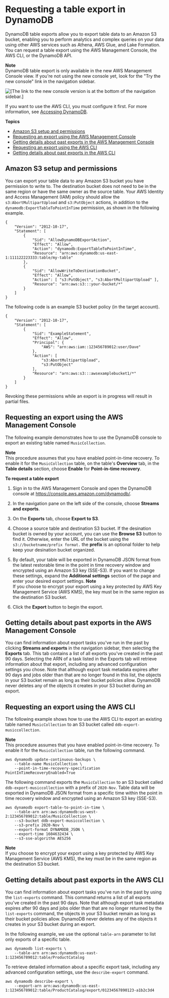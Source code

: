 # Requesting a table export in DynamoDB<a name="DataExport.Requesting"></a>

DynamoDB table exports allow you to export table data to an Amazon S3 bucket, enabling you to perform analytics and complex queries on your data using other AWS services such as Athena, AWS Glue, and Lake Formation\. You can request a table export using the AWS Management Console, the AWS CLI, or the DynamoDB API\.

**Note**  
DynamoDB table export is only available in the new AWS Management Console view\. If you're not using the new console yet, look for the "Try the new console" link in the navigation sidebar\.  

![\[The link to the new console version is at the bottom of the navigation sidebar.\]](http://docs.aws.amazon.com/amazondynamodb/latest/developerguide/images/new-console-link.png)

If you want to use the AWS CLI, you must configure it first\. For more information, see [Accessing DynamoDB](AccessingDynamoDB.md)\.

**Topics**
+ [Amazon S3 setup and permissions](#DataExport.Requesting.Permissions)
+ [Requesting an export using the AWS Management Console](#DataExport.Requesting.Console)
+ [Getting details about past exports in the AWS Management Console](#DataExport.Requesting.Console.Details)
+ [Requesting an export using the AWS CLI](#DataExport.Requesting.CLI)
+ [Getting details about past exports in the AWS CLI](#DataExport.Requesting.CLI.Details)

## Amazon S3 setup and permissions<a name="DataExport.Requesting.Permissions"></a>

You can export your table data to any Amazon S3 bucket you have permission to write to\. The destination bucket does not need to be in the same region or have the same owner as the source table\. Your AWS Identity and Access Management \(IAM\) policy should allow the `s3:AbortMultipartUpload` and `s3:PutObject` actions, in addition to the `dynamodb:ExportTableToPointInTime` permission, as shown in the following example\.

```
{
    "Version": "2012-10-17",
    "Statement": [
        {
            "Sid": "AllowDynamoDBExportAction",
            "Effect": "Allow",
            "Action": "dynamodb:ExportTableToPointInTime",
            "Resource": "arn:aws:dynamodb:us-east-1:111122223333:table/my-table"
        },
        {
            "Sid": "AllowWriteToDestinationBucket",
            "Effect": "Allow",
            "Action": [ "s3:PutObject", "s3:AbortMultipartUpload" ],
            "Resource": "arn:aws:s3:::your-bucket/*"
        }
    ]
}
```

The following code is an example S3 bucket policy \(in the target account\)\.

```
{
    "Version": "2012-10-17",
    "Statement": [
        {
            "Sid": "ExampleStatement",
            "Effect": "Allow",
            "Principal": {
                "AWS": "arn:aws:iam::123456789012:user/Dave"
            },
            "Action": [
                "s3:AbortMultipartUpload",
                "s3:PutObject"
            ],
            "Resource": "arn:aws:s3:::awsexamplebucket1/*"
        }
    ]
}
```

Revoking these permissions while an export is in progress will result in partial files\.

## Requesting an export using the AWS Management Console<a name="DataExport.Requesting.Console"></a>

The following example demonstrates how to use the DynamoDB console to export an existing table named `MusicCollection`\.

**Note**  
This procedure assumes that you have enabled point\-in\-time recovery\. To enable it for the `MusicCollection` table, on the table's **Overview** tab, in the **Table details** section, choose **Enable** for **Point\-in\-time recovery**\.

**To request a table export**

1. Sign in to the AWS Management Console and open the DynamoDB console at [https://console\.aws\.amazon\.com/dynamodb/](https://console.aws.amazon.com/dynamodb/)\.

1. In the navigation pane on the left side of the console, choose **Streams and exports**\.

1. On the **Exports** tab, choose **Export to S3**\.

1. Choose a source table and destination S3 bucket\. If the desination bucket is owned by your account, you can use the **Browse S3** button to find it\. Otherwise, enter the URL of the bucket using the `s3://bucketname/prefix format.` the **prefix** is an optional folder to help keep your desination bucket organized\.

1. By default, your table will be exported in DynamoDB JSON format from the latest restorable time in the point in time recovery window and encrypted using an Amazon S3 key \(SSE\-S3\)\. If you want to change these settings, expand the **Additional settings** section of the page and enter your desired export settings\.
**Note**  
If you choose to encrypt your export using a key protected by AWS Key Management Service \(AWS KMS\), the key must be in the same region as the destination S3 bucket\.

1. Click the **Export** button to begin the export\.

## Getting details about past exports in the AWS Management Console<a name="DataExport.Requesting.Console.Details"></a>

You can find information about export tasks you've run in the past by clicking **Streams and exports** in the navigation sidebar, then selecting the **Exports** tab\. This tab contains a list of all exports you've created in the past 90 days\. Selecting the ARN of a task listed in the Exports tab will retrieve information about that export, including any advanced configuration settings you chose\. Note that although export task metadata expires after 90 days and jobs older than that are no longer found in this list, the objects in your S3 bucket remain as long as their bucket policies allow\. DynamoDB never deletes any of the objects it creates in your S3 bucket during an export\.

## Requesting an export using the AWS CLI<a name="DataExport.Requesting.CLI"></a>

The following example shows how to use the AWS CLI to export an existing table named `MusicCollection` to an S3 bucket called `ddb-export-musiccollection`\.

**Note**  
This procedure assumes that you have enabled point\-in\-time recovery\. To enable it for the `MusicCollection` table, run the following command\.  

```
aws dynamodb update-continuous-backups \
    --table-name MusicCollection \
    --point-in-time-recovery-specification PointInTimeRecoveryEnabled=True
```

The following command exports the `MusicCollection` to an S3 bucket called `ddb-export-musiccollection` with a prefix of `2020-Nov`\. Table data will be exported in DynamoDB JSON format from a specific time within the point in time recovery window and encrypted using an Amazon S3 key \(SSE\-S3\)\.

```
aws dynamodb export-table-to-point-in-time \
    --table-arn arn:aws:dynamodb:us-west-2:123456789012:table/MusicCollection \
    --s3-bucket ddb-export-musiccollection \
    --s3-prefix 2020-Nov \
    --export-format DYNAMODB_JSON \
    --export-time 1604632434 \
    --s3-sse-algorithm AES256
```

**Note**  
If you choose to encrypt your export using a key protected by AWS Key Management Service \(AWS KMS\), the key must be in the same region as the destination S3 bucket\.

## Getting details about past exports in the AWS CLI<a name="DataExport.Requesting.CLI.Details"></a>

You can find information about export tasks you've run in the past by using the `list-exports` command\. This command returns a list of all exports you've created in the past 90 days\. Note that although export task metadata expires after 90 days and jobs older than that are no longer returned by the `list-exports` command, the objects in your S3 bucket remain as long as their bucket policies allow\. DynamoDB never deletes any of the objects it creates in your S3 bucket during an export\.

In the following example, we use the optional `table-arn` parameter to list only exports of a specific table\.

```
aws dynamodb list-exports \
    --table-arn arn:aws:dynamodb:us-east-1:123456789012:table/ProductCatalog
```

To retrieve detailed information about a specific export task, including any advanced configuration settings, use the `describe-export` command\.

```
aws dynamodb describe-export \
    --export-arn arn:aws:dynamodb:us-east-1:123456789012:table/ProductCatalog/export/01234567890123-a1b2c3d4
```